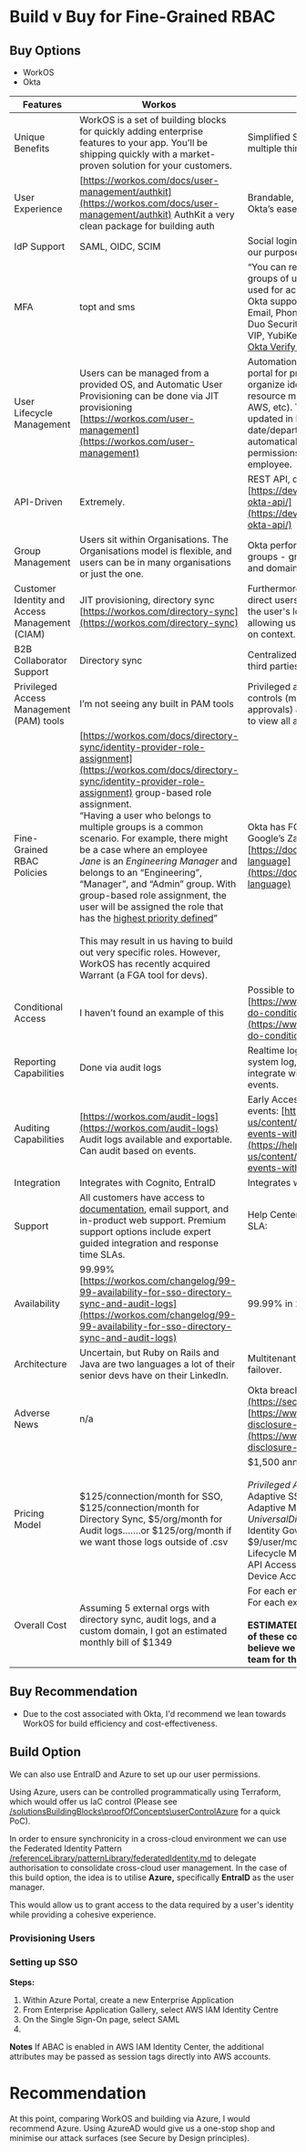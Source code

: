 # Build v Buy for Fine-Grained RBAC

## Buy Options

* WorkOS
* Okta

| **Features**                                   | **Workos**                                                                                                                                                                                                                                                                                                                                                                                                                                                                                                                                                                                                                                                                                                          | **Okta**                                                                                                                                                                                                                                                                                                                                                                                                                             |
| ---------------------------------------------- | ------------------------------------------------------------------------------------------------------------------------------------------------------------------------------------------------------------------------------------------------------------------------------------------------------------------------------------------------------------------------------------------------------------------------------------------------------------------------------------------------------------------------------------------------------------------------------------------------------------------------------------------------------------------------------------------------------------------- | ------------------------------------------------------------------------------------------------------------------------------------------------------------------------------------------------------------------------------------------------------------------------------------------------------------------------------------------------------------------------------------------------------------------------------------ |
| Unique Benefits                                | WorkOS is a set of building blocks for quickly adding enterprise features to your app. You’ll be shipping quickly with a market-proven solution for your customers.                                                                                                                                                                                                                                                                                                                                                                                                                                                                                                                                                 | Simplified SSO solution unifying Azure/AWS and multiple third party vendors                                                                                                                                                                                                                                                                                                                                                          |
| User Experience                                | [https://workos.com/docs/user-management/authkit](https://workos.com/docs/user-management/authkit) AuthKit a very clean package for building auth                                                                                                                                                                                                                                                                                                                                                                                                                                                                                                                                                                   | Brandable, simple self-service, reviews note Okta’s ease-of-use overall.                                                                                                                                                                                                                                                                                                                                                             |
| IdP Support                                    | SAML, OIDC, SCIM                                                                                                                                                                                                                                                                                                                                                                                                                                                                                                                                                                                                                                                                                                    | Social login, SAML 2.0, Smart Card (not useful for our purposes but interesting), generic OIDC.                                                                                                                                                                                                                                                                                                                                      |
| MFA                                            | topt and sms                                                                                                                                                                                                                                                                                                                                                                                                                                                                                                                                                                                                                                                                                                        | “You can require authenticators for apps or groups of users and specify which ones can be used for account recovery.”<br>Okta supports:<br>Email, Phone, Custom OTP, Custom Authenticator, Duo Security, Google Authenticator, Symantec VIP, YubiKey OTP, Smart Card,<br>[Okta Verify](https://help.okta.com/oie/en-us/content/topics/identity-engine/authenticators/configure-okta-verify.htm), FIDO2, Security Questions, Password |
| User Lifecycle Management                      | Users can be managed from a provided OS, and Automatic User Provisioning can be done via JIT provisioning [https://workos.com/user-management](https://workos.com/user-management)                                                                                                                                                                                                                                                                                                                                                                                                                                                                                                                                  | Automations around joiners/leavers/movers, a portal for provisioning/deprovisioning. Can organize identities across multiple sources (HR resource management software, Active Directory, AWS, etc). This means an identity could be updated in HR software [retirement date/department move/etc], and Okta will automatically sync that information to update user permissions/software license provision for the employee.          |
| API-Driven                                     | Extremely.                                                                                                                                                                                                                                                                                                                                                                                                                                                                                                                                                                                                                                                                                                          | REST API, docs: [https://developer.okta.com/docs/reference/core-okta-api/](https://developer.okta.com/docs/reference/core-okta-api/)                                                                                                                                                                                                                                                                                                 |
| Group Management                               | Users sit within Organisations. The Organisations model is flexible, and users can be in many organisations or just the one.                                                                                                                                                                                                                                                                                                                                                                                                                                                                                                                                                                                        | Okta performs lifecycle management based on groups - groups can sync to match departments and domain functions.                                                                                                                                                                                                                                                                                                                      |
| Customer Identity and Access Management (CIAM) | JIT provisioning, directory sync [https://workos.com/directory-sync](https://workos.com/directory-sync)                                                                                                                                                                                                                                                                                                                                                                                                                                                                                                                                                                                                             | Furthermore, “routing rules [can be set up] to direct users to an IdP based on context, such as the user's location, device, or email domain.” - allowing us to control access for customers based on context.                                                                                                                                                                                                                       |
| B2B Collaborator Support                       | Directory sync                                                                                                                                                                                                                                                                                                                                                                                                                                                                                                                                                                                                                                                                                                      | Centralized user management and provisioning for third parties and partners.                                                                                                                                                                                                                                                                                                                                                         |
| Privileged Access Management (PAM) tools       | I’m not seeing any built in PAM tools                                                                                                                                                                                                                                                                                                                                                                                                                                                                                                                                                                                                                                                                               | Privileged access governance including business controls (multi-step approval and time-bound approvals) and integration with Okta System Log to view all actions.                                                                                                                                                                                                                                                                    |
| Fine-Grained RBAC Policies                     | [https://workos.com/docs/directory-sync/identity-provider-role-assignment](https://workos.com/docs/directory-sync/identity-provider-role-assignment) group-based role assignment.<br>“Having a user who belongs to multiple groups is a common scenario. For example, there might be a case where an employee<br>_Jane_ is an _Engineering Manager_ and belongs to an “Engineering”, “Manager”, and “Admin” group. With group-based role assignment, the user will be assigned the role that has the [highest priority defined](https://workos.com/docs/(/roles/roles))”<br><br>This may result in us having to build out very specific roles. However, WorkOS has recently acquired Warrant (a FGA tool for devs). | Okta has FGA that follows the language in Google’s Zanzibar RBAC paper. [https://docs.fga.dev/modeling/configuration-language](https://docs.fga.dev/modeling/configuration-language)                                                                                                                                                                                                                                                 |
| Conditional Access                             | I haven’t found an example of this                                                                                                                                                                                                                                                                                                                                                                                                                                                                                                                                                                                                                                                                                  | Possible to set up a a conditional access policy: [https://www.okta.com/uk/blog/2022/05/how-do-conditional-access-systems-work/](https://www.okta.com/uk/blog/2022/05/how-do-conditional-access-systems-work/)                                                                                                                                                                                                                       |
| Reporting Capabilities                         | Done via audit logs                                                                                                                                                                                                                                                                                                                                                                                                                                                                                                                                                                                                                                                                                                 | Realtime log, pre-built reports, exportable full system log, API queryable full system log, can integrate with Splunk, can download CSVs of events.                                                                                                                                                                                                                                                                                  |
| Auditing Capabilities                          | [https://workos.com/audit-logs](https://workos.com/audit-logs) Audit logs available and exportable. Can audit based on events.                                                                                                                                                                                                                                                                                                                                                                                                                                                                                                                                                                                      | Early Access - can use Systems Log to audit events: [https://help.okta.com/asa/en-us/content/topics/adv_server_access/docs/audit-events-with-okta-syslog.htm](https://help.okta.com/asa/en-us/content/topics/adv_server_access/docs/audit-events-with-okta-syslog.htm)                                                                                                                                                               |
| Integration                                    | Integrates with Cognito, EntraID                                                                                                                                                                                                                                                                                                                                                                                                                                                                                                                                                                                                                                                                                    | Integrates with **AWS IAM, Cognito, Azure**                                                                                                                                                                                                                                                                                                                                                                                          |
| Support                                        | All customers have access to [documentation](https://workos.com/docs), email support, and in-product web support. Premium support options include expert guided integration and response time SLAs.                                                                                                                                                                                                                                                                                                                                                                                                                                                                                                                 | Help Center, Ask the Community, email, phone.<br>SLA:<br><br>                                                                                                                                                                                                                                                                                                                                                                        |
| Availability                                   | 99.99% [https://workos.com/changelog/99-99-availability-for-sso-directory-sync-and-audit-logs](https://workos.com/changelog/99-99-availability-for-sso-directory-sync-and-audit-logs)                                                                                                                                                                                                                                                                                                                                                                                                                                                                                                                               | 99.99% in 2022                                                                                                                                                                                                                                                                                                                                                                                                                       |
| Architecture                                   | Uncertain, but Ruby on Rails and Java are two languages a lot of their senior devs have on their LinkedIn.                                                                                                                                                                                                                                                                                                                                                                                                                                                                                                                                                                                                          | Multitenant, cell-based with sub-processor failover.                                                                                                                                                                                                                                                                                                                                                                                 |
| Adverse News                                   | n/a                                                                                                                                                                                                                                                                                                                                                                                                                                                                                                                                                                                                                                                                                                                 | Okta breach: [https://sec.okta.com/harfiles](https://sec.okta.com/harfiles) / [https://www.wired.com/story/okta-breach-disclosure-all-customer-support-users/](https://www.wired.com/story/okta-breach-disclosure-all-customer-support-users/)                                                                                                                                                                                       |
| Pricing Model                                  | $125/connection/month for SSO, $125/connection/month for Directory Sync, $5/org/month for Audit logs…….or $125/org/month if we want those logs outside of .csv                                                                                                                                                                                                                                                                                                                                                                                                                                                                                                                                                      | $1,500 annual contract minimum.<br><br>_Privileged Access pricing: $14/unit per month._<br>Adaptive SSO: $5/user/month<br>Adaptive MFA: $6/user/month<br>Universal Directory:<br>$2/user/month<br>Identity Governance:<br>$9/user/month<br>Lifecycle Management: $4/user/month<br>API Access Management: $2<br>Device Access: $4/user/month                                                                                          |
| Overall Cost                                   | Assuming 5 external orgs with directory sync, audit logs, and a custom domain, I got an estimated monthly bill of $1349                                                                                                                                                                                                                                                                                                                                                                                                                                                                                                                                                                                             | For each employee: $30/user/month<br>For each external user: $11/user/month<br><br>**ESTIMATED: I don’t have data yet as to if some of these costs can be folded into each other. I believe we may need a quote from their sales team for that.**                                                                                                                                                                                    |
## Buy Recommendation 

* Due to the cost associated with Okta, I'd recommend we lean towards WorkOS for build efficiency and cost-effectiveness. 


## Build Option

We can also use EntraID and Azure to set up our user permissions.

Using Azure, users can be controlled programmatically using Terraform, which would offer us IaC control (Please see [/solutionsBuildingBlocks\proofOfConcepts\userControlAzure](here) for a quick PoC).

In order to ensure synchronicity in a cross-cloud environment we can use the Federated Identity Pattern [/referenceLibrary/patternLibrary/federatedIdentity.md](here) to delegate authorisation to consolidate cross-cloud user management. In the case of this build option, the idea is to utilise **Azure,** specifically **EntraID** as the user manager.

This would allow us to grant access to the data required by a user's identity while providing a cohesive experience.

### Provisioning Users

### Setting up SSO

**Steps:**
1. Within Azure Portal, create a new Enterprise Application
2. From Enterprise Application Gallery, select AWS IAM Identity Centre
3. On the Single Sign-On page, select SAML
4. 

**Notes**
If ABAC is enabled in AWS IAM Identity Center, the additional attributes may be passed as session tags directly into AWS accounts.


# Recommendation

At this point, comparing WorkOS and building via Azure, I would recommend Azure. Using AzureAD would give us a one-stop shop and minimise our attack surfaces (see Secure by Design principles).